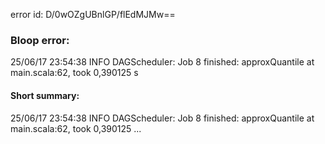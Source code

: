 error id: D/0wOZgUBnlGP/flEdMJMw==
### Bloop error:

25/06/17 23:54:38 INFO DAGScheduler: Job 8 finished: approxQuantile at main.scala:62, took 0,390125 s
#### Short summary: 

25/06/17 23:54:38 INFO DAGScheduler: Job 8 finished: approxQuantile at main.scala:62, took 0,390125 ...